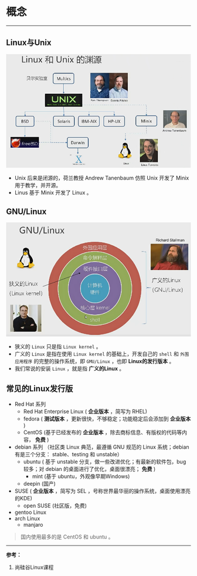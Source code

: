 # 概念

---

## Linux与Unix

![image-20220702230919065](概念/image-20220702230919065.png)

- Unix 后来是闭源的，荷兰教授 Andrew Tanenbaum 仿照 Unix 开发了 Minix 用于教学，并开源。
- Linus 基于 Minix 开发了 Linux 。

## GNU/Linux

![image-20220702175641552](概念/image-20220702175641552.png)

- 狭义的 `Linux` 只是指 `Linux kernel` 。
- 广义的 `Linux` 是指在使用 `Linux kernel` 的基础上，开发自己的 `shell` 和 `外围应用程序` 的完整的操作系统，即 `GMU/Linux` ，也即 **Linux的发行版本** 。
- 我们常说的安装 `Linux` ，就是指 **广义的Linux** 。

## 常见的Linux发行版

- Red Hat 系列
  - Red Hat Enterprise Linux ( **企业版本** ，简写为 RHEL)
  - fedora ( **测试版本** ，更新很快，不够稳定；功能稳定后会添加到 **企业版本** )
  - CentOS (基于已经发布的 **企业版本** ，除去商标信息、有版权的代码等内容， **免费** )
- debian 系列 （社区类 Linux 典范，最遵循 GNU 规范的 Linux 系统；debian 有是三个分支： stable、testing 和 unstable）
  - ubuntu ( 基于 unstable 分支，做一些改进优化；有最新的软件包，bug较多；对 debian 的桌面进行了优化，桌面很漂亮； **免费** )
    - mint (基于 ubuntu，外观像早期Windows)
  - deepin (国产)
- SUSE ( **企业版本** ，简写为 SEL ，号称世界最华丽的操作系统，桌面使用漂亮的KDE)
  - open SUSE (社区版，免费)
- gentoo Linux
- arch Linux
  - manjaro

> 国内使用最多的是 CentOS 和 ubuntu 。



---

**参考：**

1. 尚硅谷Linux课程